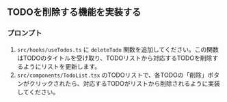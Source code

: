 ## TODOを削除する機能を実装する

### プロンプト

1.  `src/hooks/useTodos.ts` に `deleteTodo` 関数を追加してください。この関数はTODOのタイトルを受け取り、TODOリストから対応するTODOを削除するようにリストを更新します。
2.  `src/components/TodoList.tsx` のTODOリストで、各TODOの「削除」ボタンがクリックされたら、対応するTODOがリストから削除されるように実装してください。 